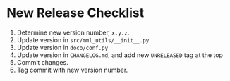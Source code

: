 
# New Release Checklist

1. Determine new version number, `x.y.z`. 
2. Update version in `src/mml_utils/__init__.py`
3. Update version in `doco/conf.py`
4. Update version in `CHANGELOG.md`, and add new `UNRELEASED` tag at the top
5. Commit changes.
6. Tag commit with new version number.
